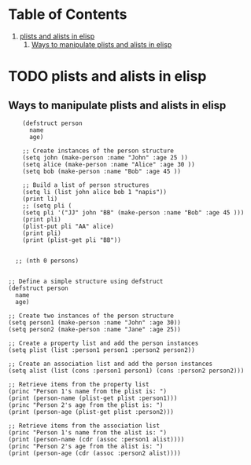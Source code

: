 
# Table of Contents

1.  [plists and alists in elisp](#orgc20e6a0)
    1.  [Ways to manipulate plists and alists in elisp](#org2f41442)



<a id="orgc20e6a0"></a>

# TODO plists and alists in elisp


<a id="org2f41442"></a>

## Ways to manipulate plists and alists in elisp

        (defstruct person
          name
          age)
    
        ;; Create instances of the person structure
        (setq john (make-person :name "John" :age 25 ))
        (setq alice (make-person :name "Alice" :age 30 ))
        (setq bob (make-person :name "Bob" :age 45 ))
    
        ;; Build a list of person structures
        (setq li (list john alice bob 1 "napis"))
        (print li)
        ;; (setq pli (
        (setq pli '("JJ" john "BB" (make-person :name "Bob" :age 45 )))
        (print pli)
        (plist-put pli "AA" alice)
        (print pli)
        (print (plist-get pli "BB"))
    
    
      ;; (nth 0 persons)
    
    
    ;; Define a simple structure using defstruct
    (defstruct person
      name
      age)
    
    ;; Create two instances of the person structure
    (setq person1 (make-person :name "John" :age 30))
    (setq person2 (make-person :name "Jane" :age 25))
    
    ;; Create a property list and add the person instances
    (setq plist (list :person1 person1 :person2 person2))
    
    ;; Create an association list and add the person instances
    (setq alist (list (cons :person1 person1) (cons :person2 person2)))
    
    ;; Retrieve items from the property list
    (princ "Person 1's name from the plist is: ")
    (print (person-name (plist-get plist :person1)))
    (princ "Person 2's age from the plist is: ")
    (print (person-age (plist-get plist :person2)))
    
    ;; Retrieve items from the association list
    (princ "Person 1's name from the alist is: ")
    (print (person-name (cdr (assoc :person1 alist))))
    (princ "Person 2's age from the alist is: ")
    (print (person-age (cdr (assoc :person2 alist))))

